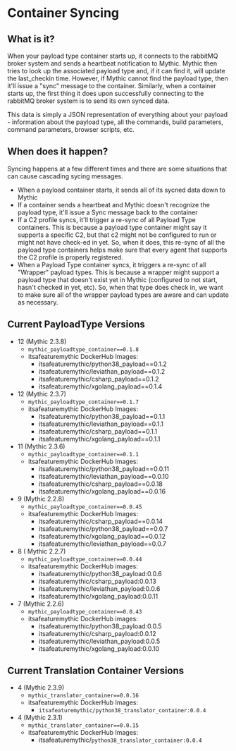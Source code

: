 # Container Syncing

## What is it?

When your payload type container starts up, it connects to the rabbitMQ broker system and sends a heartbeat notification to Mythic. Mythic then tries to look up the associated payload type and, if it can find it, will update the last\_checkin time. However, if Mythic cannot find the payload type, then it'll issue a "sync" message to the container. Similarly, when a container starts up, the first thing it does upon successfully connecting to the rabbitMQ broker system is to send its own synced data.

This data is simply a JSON representation of everything about your payload - information about the payload type, all the commands, build parameters, command parameters, browser scripts, etc.

## When does it happen?

Syncing happens at a few different times and there are some situations that can cause cascading sycing messages.

* When a payload container starts, it sends all of its sycned data down to Mythic
* If a container sends a heartbeat and Mythic doesn't recognize the payload type, it'll issue a Sync message back to the container
* If a C2 profile syncs, it'll trigger a re-sync of all Payload Type containers. This is because a payload type container might say it supports a specific C2, but that c2 might not be configured to run or might not have check-ed in yet. So, when it does, this re-sync of all the payload type containers helps make sure that every agent that supports the C2 profile is properly registered.
* When a Payload Type container syncs, it triggers a re-sync of all "Wrapper" payload types. This is because a wrapper might support a payload type that doesn't exist yet in Mythic (configured to not start, hasn't checked in yet, etc). So, when that type does check in, we want to make sure all of the wrapper payload types are aware and can update as necessary.

## Current PayloadType Versions

* 12 (Mythic 2.3.8)
  * `mythic_payloadtype_container==0.1.8`
  * itsafeaturemythic DockerHub Images:
    * itsafeaturemythic/python38\_payload==0.1.2
    * itsafeaturemythic/leviathan\_payload==0.1.2
    * itsafeaturemythic/csharp\_payload==0.1.2
    * itsafeaturemythic/xgolang\_payload==0.1.4
* 12 (Mythic 2.3.7)
  * `mythic_payloadtype_container==0.1.7`
  * itsafeaturemythic DockerHub Images:
    * itsafeaturemythic/python38\_payload==0.1.1
    * itsafeaturemythic/leviathan\_payload==0.1.1
    * itsafeaturemythic/csharp\_payload==0.1.1
    * itsafeaturemythic/xgolang\_payload==0.1.1
* 11 (Mythic 2.3.6)
  * `mythic_payloadtype_container==0.1.1`
  * itsafeaturemythic DockerHub Images:
    * itsafeaturemythic/python38\_payload==0.0.11
    * itsafeaturemythic/leviathan\_payload==0.0.10
    * itsafeaturemythic/csharp\_payload==0.0.18
    * itsafeaturemythic/xgolang\_payload==0.0.16
* 9 (Mythic 2.2.8)
  * `mythic_payloadtype_container==0.0.45`
  * itsafeaturemythic DockerHub Images:
    * itsafeaturemythic/csharp\_payload==0.0.14
    * itsafeaturemythic/python38\_payload==0.0.7
    * itsafeaturemythic/xgolang\_payload==0.0.12
    * itsafeaturemythic/leviathan\_payload==0.0.7
* 8 ( Mythic 2.2.7)
  * `mythic_payloadtype_container==0.0.44`
  * itsafeaturemythic DockerHub images:
    * itsafeaturemythic/python38\_payload:0.0.6
    * itsafeaturemythic/csharp\_payload:0.0.13
    * itsafeaturemythic/leviathan\_payload:0.0.6
    * itsafeaturemythic/xgolang\_payload:0.0.11
* 7 (Mythic 2.2.6)
  * `mythic_payloadtype_container==0.0.43`
  * itsafeaturemythic DockerHub images:
    * itsafeaturemythic/python38\_payload:0.0.5
    * itsafeaturemythic/csharp\_payload:0.0.12
    * itsafeaturemythic/leviathan\_payload:0.0.5
    * itsafeaturemythic/xgolang\_payload:0.0.10

## Current Translation Container Versions

* 4 (Mythic 2.3.9)
  * `mythic_translator_container==0.0.16`
  * itsafeaturemythic DockerHub Images:
    * `itsafeaturemythic/python38_translator_container:0.0.4`
* 4 (Mythic 2.3.1)
  * `mythic_translator_container==0.0.15`
  * itsafeaturemythic DockerHub Images:
    * itsafeaturemythic/`python38_translator_container:0.0.4`
